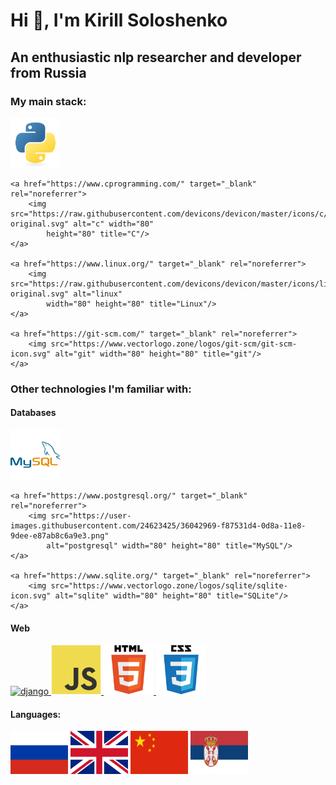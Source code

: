 # Hi 👋, I'm Kirill Soloshenko
## An enthusiastic nlp researcher and developer from Russia
### My main stack:

<p>
    <a href="https://www.python.org" target="_blank" rel="noreferrer">
        <img src="https://raw.githubusercontent.com/devicons/devicon/master/icons/python/python-original.svg"
            alt="python" width="80" height="80" title="Python"/>
    </a>

    <a href="https://www.cprogramming.com/" target="_blank" rel="noreferrer">
        <img src="https://raw.githubusercontent.com/devicons/devicon/master/icons/c/c-original.svg" alt="c" width="80"
            height="80" title="C"/>
    </a>
    
    <a href="https://www.linux.org/" target="_blank" rel="noreferrer">
        <img src="https://raw.githubusercontent.com/devicons/devicon/master/icons/linux/linux-original.svg" alt="linux"
            width="80" height="80" title="Linux"/>
    </a>
    
    <a href="https://git-scm.com/" target="_blank" rel="noreferrer">
        <img src="https://www.vectorlogo.zone/logos/git-scm/git-scm-icon.svg" alt="git" width="80" height="80" title="git"/>
    </a>
</p>

### Other technologies I'm familiar with:

#### Databases

<p align="left">
    <a href="https://www.mysql.com/" target="_blank" rel="noreferrer">
        <img src="https://raw.githubusercontent.com/devicons/devicon/master/icons/mysql/mysql-original-wordmark.svg"
            alt="mysql" width="80" height="80" title="MySQL"/>
    </a>

    <a href="https://www.postgresql.org/" target="_blank" rel="noreferrer">
        <img src="https://user-images.githubusercontent.com/24623425/36042969-f87531d4-0d8a-11e8-9dee-e87ab8c6a9e3.png"
            alt="postgresql" width="80" height="80" title="MySQL"/>
    </a>

    <a href="https://www.sqlite.org/" target="_blank" rel="noreferrer">
        <img src="https://www.vectorlogo.zone/logos/sqlite/sqlite-icon.svg" alt="sqlite" width="80" height="80" title="SQLite"/>
    </a>

</p>

#### Web

<p align="left">
    <a href="https://www.djangoproject.com/" target="_blank" rel="noreferrer">
        <img src="https://cdn.worldvectorlogo.com/logos/django.svg" alt="django" width="80" height="80" title="Django"/>
    </a>
    <a href="https://developer.mozilla.org/en-US/docs/Web/JavaScript" target="_blank" rel="noreferrer">
        <img src="https://raw.githubusercontent.com/devicons/devicon/master/icons/javascript/javascript-original.svg"
            alt="javascript" width="80" height="80" title="JavaScript"/>
    </a>
    <a href="https://www.w3.org/html/" target="_blank" rel="noreferrer">
        <img src="https://raw.githubusercontent.com/devicons/devicon/master/icons/html5/html5-original-wordmark.svg"
            alt="html5" width="80" height="80" title="HTML 5"/>
    </a>
    <a href="https://www.w3schools.com/css/" target="_blank" rel="noreferrer">
        <img src="https://raw.githubusercontent.com/devicons/devicon/master/icons/css3/css3-original-wordmark.svg"
            alt="css3" width="80" height="80" title="CSS 3"/>
    </a>
</p>


#### Languages:
<p>
    <img src="https://github.com/hampusborgos/country-flags/blob/main/svg/ru.svg"
            alt="RU" width="92" height="69" title="Russian - native"/>
    <img src="https://github.com/hampusborgos/country-flags/blob/main/svg/gb.svg"
            alt="ENG" width="92" height="69" title="English - C1"/>
    <img src="https://github.com/hampusborgos/country-flags/blob/main/svg/cn.svg"
            alt="ZH" width="92" height="69" title="Mandarin Chinese - HSK/YCT 2"/>
    <img src="https://github.com/hampusborgos/country-flags/blob/main/svg/rs.svg"
            alt="SRP" width="92" height="69" title="Serbian - A1"/>
</p>
